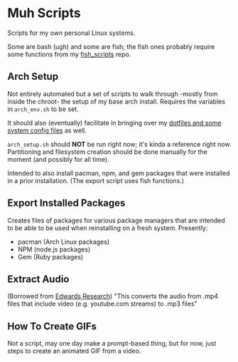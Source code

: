 # Muh Scripts

Scripts for my own personal Linux systems.

Some are bash (ugh) and some are fish; the fish ones probably require some functions from my [fish_scripts](https://github.com/jonnypetraglia/fish_scripts) repo.


## Arch Setup

Not entirely automated but a set of scripts to walk through -mostly from inside the chroot- the setup of my base arch install. Requires the variables in `arch_env.sh` to be set.

It should also (eventually) facilitate in bringing over my [dotfiles and some system config files](https://github.com/jonnypetraglia/muh_dotfiles) as well.

`arch_setup.sh` should **NOT** be run right now; it's kinda a reference right now. Partitioning and filesystem creation should be done manually for the moment (and possibly for all time).

Intended to also install pacman, npm, and gem packages that were installed in a prior installation. (The export script uses fish functions.)

## Export Installed Packages

Creates files of packages for various package managers that are intended to be able to be used when reinstalling on a fresh system. Presently:

  - pacman (Arch Linux packages)
  - NPM (node.js packages)
  - Gem (Ruby packages)

## Extract Audio

(Borrowed from [Edwards Research](https://www.edwards-research.com)) "This converts the audio from .mp4 files that include video (e.g. youtube.com streams) to .mp3 files"

## How To Create GIFs

Not a script, may one day make a prompt-based thing, but for now, just steps to create an animated GIF from a video.


